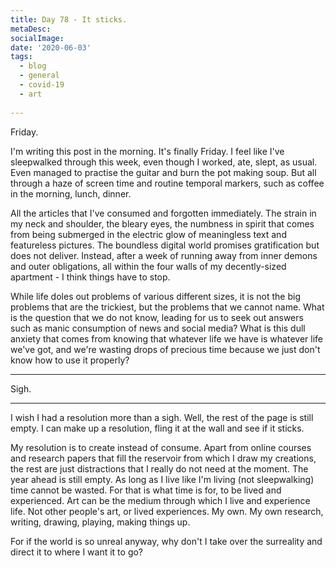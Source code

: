 ```yaml
---
title: Day 78 - It sticks.
metaDesc: 
socialImage:  
date: '2020-06-03'
tags:
  - blog
  - general
  - covid-19
  - art
  
---
```


Friday. 

I'm writing this post in the morning. It's finally Friday. I feel like I've sleepwalked through this week, even though I worked, ate, slept, as usual. Even managed to practise the guitar and burn the pot making soup. But all through a haze of screen time and routine temporal markers, such as coffee in the morning, lunch, dinner. 

All the articles that I've consumed and forgotten immediately. The strain in my neck and shoulder, the bleary eyes, the numbness in spirit that comes from being submerged in the electric glow of meaningless text and featureless pictures. The boundless digital world promises gratification but does not deliver. Instead, after a week of running away from inner demons and outer obligations, all within the four walls of my decently-sized apartment - I think things have to stop. 

While life doles out problems of various different sizes, it is not the big problems that are the trickiest, but the problems that we cannot name. What is the question that we do not know, leading for us to seek out answers such as manic consumption of news and social media? What is this dull anxiety that comes from knowing that whatever life we have is whatever life we've got, and we're wasting drops of precious time because we just don't know how to use it properly? 

---

Sigh.

---

I wish I had a resolution more than a sigh. Well, the rest of the page is still empty. I can make up a resolution, fling it at the wall and see if it sticks. 

My resolution is to create instead of consume. Apart from online courses and research papers that fill the reservoir from which I draw my creations, the rest are just distractions that I really do not need at the moment. The year ahead is still empty. As long as I live like I'm living (not sleepwalking) time cannot be wasted. For that is what time is for, to be lived and experienced. Art can be the medium through which I live and experience life. Not other people's art, or lived experiences. My own. My own research, writing, drawing, playing, making things up. 

For if the world is so unreal anyway, why don't I take over the surreality and direct it to where I want it to go? 